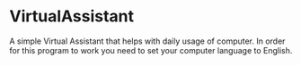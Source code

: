 # VirtualAssistant
A simple Virtual Assistant that helps with daily usage of computer.
In order for this program to work you need to set your computer language to English.
